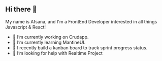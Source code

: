 ## Hi there 👋
My name is Afsana, and I'm a FrontEnd Developer interested in all things Javascript & React!

- 🔭 I’m currently working on Crudapp.
- 🌱 I’m currently learning MantineUI.
- 👯 I recently build a kanban board to track sprint progress status.
- 🤔 I’m looking for help with Realtime Project
<!--
**AfsanaShaikh786/AfsanaShaikh786** is a ✨ _special_ ✨ repository because its `README.md` (this file) appears on your GitHub profile.

Here are some ideas to get you started:

- 🔭 I’m currently working on ...
- 🌱 I’m currently learning ...
- 👯 I’m looking to collaborate on ...
- 🤔 I’m looking for help with ...
- 💬 Ask me about ...
- 📫 How to reach me: ...
- 😄 Pronouns: ...
- ⚡ Fun fact: ...
-->
